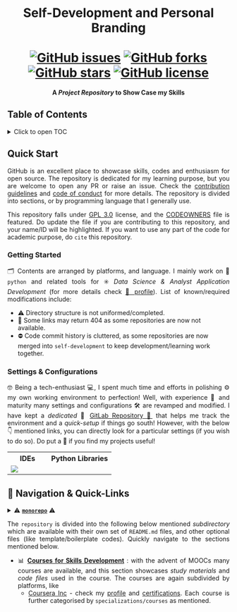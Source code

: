 <h1 align = "center">
  Self-Development and Personal Branding<br>
  <a href = "https://www.linkedin.com/in/dpramanik/"><img height="16" width="16" src="https://unpkg.com/simple-icons@v3/icons/linkedin.svg"/></a>
  <a href = "https://github.com/ZenithClown"><img height="16" width="16" src="https://unpkg.com/simple-icons@v3/icons/github.svg"/></a>
  <a href = "https://gitlab.com/ZenithClown/"><img height="16" width="16" src="https://unpkg.com/simple-icons@v3/icons/gitlab.svg"/></a>
  <a href = "https://www.researchgate.net/profile/Debmalya_Pramanik2"><img height="16" width="16" src="https://unpkg.com/simple-icons@v3/icons/researchgate.svg"/></a>
  <a href = "https://www.kaggle.com/dPramanik/"><img height="16" width="16" src="https://unpkg.com/simple-icons@v3/icons/kaggle.svg"/></a>
  <a href = "https://app.pluralsight.com/profile/Debmalya-Pramanik/"><img height="16" width="16" src="https://unpkg.com/simple-icons@v3/icons/pluralsight.svg"/></a>
  <a href = "https://stackoverflow.com/users/6623589/"><img height="16" width="16" src="https://unpkg.com/simple-icons@v3/icons/stackoverflow.svg"/></a>
  <a href = "https://www.hackerrank.com/dPramanik"><img height="16" width="16" src="https://unpkg.com/simple-icons@v3/icons/hackerrank.svg"/></a>
  <br>
  <a href="https://github.com/ZenithClown/self-development/issues"><img alt="GitHub issues" src="https://img.shields.io/github/issues/ZenithClown/self-development?style=plastic"></a>
  <a href="https://github.com/ZenithClown/self-development/network"><img alt="GitHub forks" src="https://img.shields.io/github/forks/ZenithClown/self-development?style=plastic"></a>
  <a href="https://github.com/ZenithClown/self-development/stargazers"><img alt="GitHub stars" src="https://img.shields.io/github/stars/ZenithClown/self-development?style=plastic"></a>
  <a href="https://github.com/ZenithClown/self-development/blob/master/LICENSE.md"><img alt="GitHub license" src="https://img.shields.io/github/license/ZenithClown/self-development"></a>
</h1>

<p align = "center"><b>A <i>Project Repository</i> to Show Case my Skills</b></p>

## Table of Contents

<details>
<summary>Click to open TOC</summary>
<!-- MarkdownTOC autolink="true" levels="1,2,3" bracket="round" style="unordered" indent="  " autoanchor="false" markdown_preview="github" -->

- [Quick Start](#quick-start)
  - [Getting Started](#getting-started)
  - [Settings & Configurations](#settings--configurations)
- [Navigation & Quick-Links](#navigation--quick-links)

<!-- /MarkdownTOC -->
</details>

## Quick Start

<p align = "justify">GitHub is an excellent place to showcase skills, codes and enthusiasm for open source. The repository is dedicated for my learning purpose, but you are welcome to open any PR or raise an issue. Check the <a href = "https://github.com/ZenithClown/.github/blob/master/.github/CONTRIBUTING.md">contribution guidelines</a> and <a href = "https://github.com/ZenithClown/.github/blob/master/.github/CODE_OF_CONDUCT.md">code of conduct</a> for more details. The repository is divided into sections, or by programming language that I generally use.</p>

<p align = "justify">This repository falls under <a href = "./LICENSE.md">GPL 3.0</a> license, and the <a href = "./.github/CODEOWNERS">CODEOWNERS</a> file is featured. Do update the file if you are contributing to this repository, and your name/ID will be highlighted. If you want to use any part of the code for academic purpose, do <code>cite</code> this repository.</a>

### Getting Started

<p align = "justify">🗂️ Contents are arranged by platforms, and language. I mainly work on 🔣 <code>python</code> and related tools for ✳️ <i>Data Science & Analyst Application Development</i> (for more details check <a href = "https://github.com/ZenithClown">🔗 profile</a>). List of known/required modifications include:</p>

* ⚠️ Directory structure is not uniformed/completed.
* 🚫 Some links may return 404 as some repositories are now not available.
* ⛔ Code commit history is cluttered, as some repositories are now merged into `self-development` to keep development/learning work together.

### Settings & Configurations

<p align = "justify">🤓 Being a tech-enthusiast 💻, I spent much time and efforts in polishing ⚙️ my own working environment to perfection! Well, with experience 🧑 and maturity many settings and configurations 🛠️ are revamped and modified. I have kept a <i>dedicated</i> 🧲 <a href = "https://gitlab.com/ZenithClown/computer-configurations-and-setups">GitLab Repository 🔗</a> that helps me track the environment and a <i>quick-setup</i> if things go south! However, with the below 👇 mentioned links, you can directly look for a particular settings (if you wish to do so). Do put a 🌟 if you find my projects useful!</p>

<table align = "center">
  <tr>
    <th><img src="https://github.com/FortAwesome/Font-Awesome/blob/6.x/svgs/solid/code.svg" height="16px"/> IDEs</th>
    <th><img src="https://github.com/FortAwesome/Font-Awesome/blob/6.x/svgs/brands/python.svg" height="16px"/> Python Libraries</th>
  </tr>
  <!-- Table Description -->
  <tr>
    <td>
      <a href = "https://gitlab.com/ZenithClown/computer-configurations-and-setups/-/tree/master/template/snippets/vscode"><img src="https://img.shields.io/static/v1?label=(snippets)&message=VS Code&color=007ACC&style=flat&logo=visualstudiocode"/><img src="https://github.com/FortAwesome/Font-Awesome/blob/6.x/svgs/solid/arrow-up-right-from-square.svg" height="16px"/></a>
    </td>
  </tr>
</table>

<div align = "justify">

## 🔀 Navigation & Quick-Links

<details>
<summary>⚠️ <a href = "https://en.wikipedia.org/wiki/Monorepo"><b><code>monorepo</code></b></a> ⚠️</summary>

```
  🛡️ monorepo:
      that is multiple files, projects are accumulated in this repository.
  🛠️ quick-links:
      for most required sections are provided, do raise a PR if a link is not working.
  ✂️ merged-repo:
      previously, different repositories were used, however the idea is dropped, and all codes are merged.
  📅 calendar:
      a calendar sections is being created, which will showcase coding platform solutions by date.
```

</details>

The `repository` is divided into the following below mentioned *subdirectory* which are available with their own set of `README.md` files, and other optional files (like template/boilerplate codes). Quickly navigate to the sections mentioned below.

- 📊 [**Courses for Skills Development**](./Online%20Courses/) : with the advent of MOOCs many courses are available, and this section showcases *study materials* and *code files* used in the course. The courses are again subdivided by platforms, like
  * [Coursera Inc](./Online%20Courses/coursera) - check my [profile]() and [certifications](). Each course is further categorised by `specializations/courses` as mentioned.

</div>
